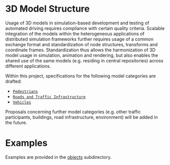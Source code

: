 3D Model Structure
==================

Usage of 3D models in simulation-based development and testing of automated driving requires compliance with certain quality criteria. Scalable integration of the models within the heterogeneous applications of distributed simulation frameworks further requires usage of a common exchange format and standardization of node structures, transforms and coordinate frames. Standardization thus allows the harmonization of 3D model usage in simulation, animation and rendering, but also enables the shared use of the same models (e.g. residing in central repositories) across different applications.

Within this project, specifications for the following model categories are drafted:
* [`Pedestrians`](Pedestrian_Structure.md)
* [`Roads and Traffic Infrastructure`](Road_Structure.md)
* [`Vehicles`](Vehicle_Structure.md)

Proposals concerning further model categories (e.g. other traffic participants, buildings, road infrastructure, environment) will be added in the future. 

# Examples

Examples are provided in the [objects](objects/) subdirectory.
